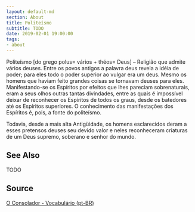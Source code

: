 ```yaml
---
layout: default-md
section: About
title: Politeísmo
subtitle: TODO
date: 2019-02-01 19:00:00
tags:
- about
---
```


Politeísmo [do grego polus= vários + théos= Deus] – Religião que admite vários deuses. Entre os povos antigos a palavra deus revela a idéia de poder; para eles todo o poder superior ao vulgar era um deus. Mesmo os homens que haviam feito grandes coisas se tornavam deuses para eles. Manifestando-se os Espíritos por efeitos que lhes pareciam sobrenaturais, eram a seus olhos outras tantas divindades, entre as quais é impossível deixar de reconhecer os Espíritos de todos os graus, desde os batedores até os Espíritos superiores. O conhecimento das manifestações dos Espíritos é, pois, a fonte do politeísmo.

Todavia, desde a mais alta Antigüidade, os homens esclarecidos deram a esses pretensos deuses seu devido valor e neles reconheceram criaturas de um Deus supremo, soberano e senhor do mundo.

## See Also
TODO

## Source
[O Consolador - Vocabulário (pt-BR)](http://www.oconsolador.com.br/linkfixo/vocabulario/principal.html)
